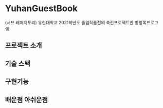 # YuhanGuestBook
(서브 레퍼지토리)
유한대학교 2021학년도 졸업작품전의 축전프로젝트인 방명록프로그램

## 프로젝트 소개

## 기술 스택

## 구현기능

## 배운점 아쉬운점

